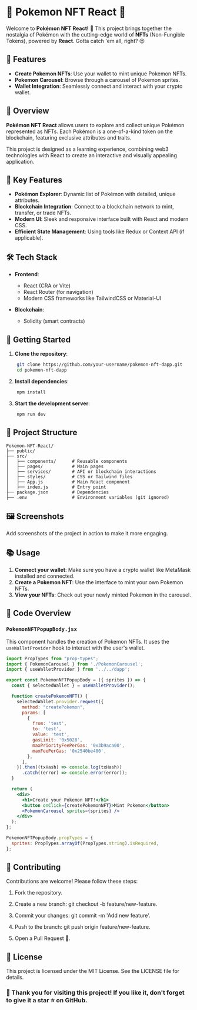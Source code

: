 # 🚀 Pokemon NFT React 🚀

Welcome to **Pokémon NFT React!** 🎉 This project brings together the nostalgia of Pokémon with the cutting-edge world of **NFTs** (Non-Fungible Tokens), powered by **React**. Gotta catch 'em all, right? 😉

## 🚀 Features

- **Create Pokemon NFTs**: Use your wallet to mint unique Pokemon NFTs.
- **Pokemon Carousel**: Browse through a carousel of Pokemon sprites.
- **Wallet Integration**: Seamlessly connect and interact with your crypto wallet.

## 🌟 Overview

**Pokémon NFT React** allows users to explore and collect unique Pokémon represented as NFTs. Each Pokémon is a one-of-a-kind token on the blockchain, featuring exclusive attributes and traits.

This project is designed as a learning experience, combining web3 technologies with React to create an interactive and visually appealing application.

## 🎯 Key Features

- **Pokémon Explorer**: Dynamic list of Pokémon with detailed, unique attributes.  
- **Blockchain Integration**: Connect to a blockchain network to mint, transfer, or trade NFTs.  
- **Modern UI**: Sleek and responsive interface built with React and modern CSS.  
- **Efficient State Management**: Using tools like Redux or Context API (if applicable).

## 🛠️ Tech Stack

- **Frontend**:  
  - React (CRA or Vite)  
  - React Router (for navigation)  
  - Modern CSS frameworks like TailwindCSS or Material-UI  

- **Blockchain**:  
  - Solidity (smart contracts)   


## 🚀 Getting Started

1. **Clone the repository**:
```bash
    git clone https://github.com/your-username/pokemon-nft-dapp.git
    cd pokemon-nft-dapp
```

2. **Install dependencies**:
```bash
    npm install
```

3. **Start the development server**:
```bash
    npm run dev
```

##  📂 Project Structure

```plaintext
Pokemon-NFT-React/
├── public/
├── src/
│   ├── components/      # Reusable components
│   ├── pages/           # Main pages
│   ├── services/        # API or blockchain interactions
│   ├── styles/          # CSS or Tailwind files
│   ├── App.js           # Main React component
│   ├── index.js         # Entry point
├── package.json         # Dependencies
├── .env                 # Environment variables (git ignored)
```

##  🖼️ Screenshots

Add screenshots of the project in action to make it more engaging.

## 📚 Usage

1. **Connect your wallet**: Make sure you have a crypto wallet like MetaMask installed and connected.
2. **Create a Pokemon NFT**: Use the interface to mint your own Pokemon NFTs.
3. **View your NFTs**: Check out your newly minted Pokemon in the carousel.

## 🤖 Code Overview

### `PokemonNFTPopupBody.jsx`

This component handles the creation of Pokemon NFTs. It uses the `useWalletProvider` hook to interact with the user's wallet.

```jsx
import PropTypes from "prop-types";
import { PokemonCarousel } from './PokemonCarousel';
import { useWalletProvider } from '../../dapp';

export const PokemonNFTPopupBody = ({ sprites }) => {
  const { selectedWallet } = useWalletProvider();

  function createPokemonNFT() {
    selectedWallet.provider.request({
      method: "createPokemon",
      params: [
        {
          from: 'test',
          to: 'test',
          value: 'test',
          gasLimit: '0x5028',
          maxPriorityFeePerGas: '0x3b9aca00',
          maxFeePerGas: '0x2540be400',
        },
      ],
    }).then((txHash) => console.log(txHash))
      .catch((error) => console.error(error));
  }

  return (
    <div>
      <h1>Create your Pokemon NFT!</h1>
      <button onClick={createPokemonNFT}>Mint Pokemon</button>
      <PokemonCarousel sprites={sprites} />
    </div>
  );
};

PokemonNFTPopupBody.propTypes = {
  sprites: PropTypes.arrayOf(PropTypes.string).isRequired,
};
```

## 🤝 Contributing

Contributions are welcome! Please follow these steps:

1. Fork the repository.


2. Create a new branch: git checkout -b feature/new-feature.


3. Commit your changes: git commit -m 'Add new feature'.


4. Push to the branch: git push origin feature/new-feature.


5. Open a Pull Request 🚀.


## 📜 License

This project is licensed under the MIT License. See the LICENSE file for details.


### 🌟 Thank you for visiting this project! If you like it, don't forget to give it a star ⭐ on GitHub.